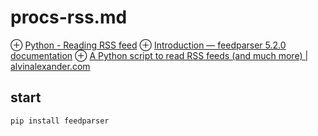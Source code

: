 # procs-rss.md
⊕ [Python - Reading RSS feed](https://www.tutorialspoint.com/python/python_reading_rss_feed.htm)
⊕ [Introduction — feedparser 5.2.0 documentation](https://pythonhosted.org/feedparser/introduction.html#parsing-a-feed-from-a-string)
⊕ [A Python script to read RSS feeds (and much more) | alvinalexander.com](https://alvinalexander.com/python/python-script-read-rss-feeds-database)

## start
```sh
pip install feedparser
```
